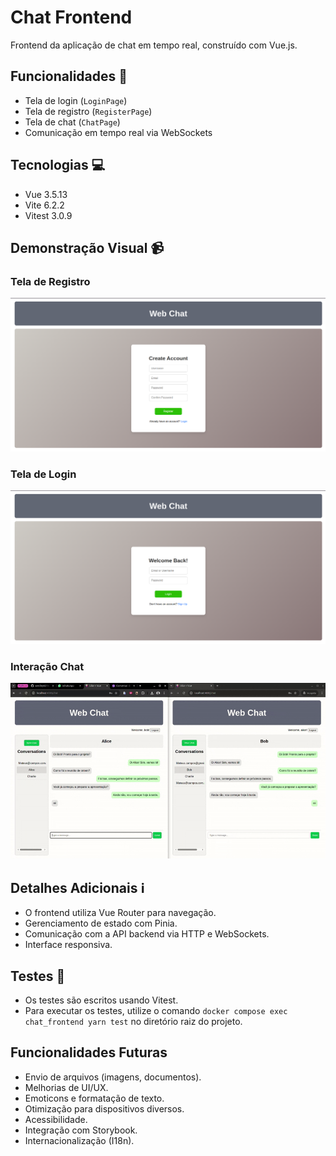 # Chat Frontend

Frontend da aplicação de chat em tempo real, construído com Vue.js.

## Funcionalidades 🚀

* Tela de login (`LoginPage`)
* Tela de registro (`RegisterPage`)
* Tela de chat (`ChatPage`)
* Comunicação em tempo real via WebSockets

## Tecnologias 💻

* Vue 3.5.13
* Vite 6.2.2
* Vitest 3.0.9

## Demonstração Visual ️📹

### Tela de Registro

![Tela de Registro](public/register.png)

### Tela de Login

![Tela de Login](public/login.png)

### Interação Chat

![Chat](public/chat.gif)

## Detalhes Adicionais ℹ️

* O frontend utiliza Vue Router para navegação.
* Gerenciamento de estado com Pinia.
* Comunicação com a API backend via HTTP e WebSockets.
* Interface responsiva.

## Testes 🧪

* Os testes são escritos usando Vitest.
* Para executar os testes, utilize o comando `docker compose exec chat_frontend yarn test` no diretório raiz do projeto.

## Funcionalidades Futuras

* Envio de arquivos (imagens, documentos).
* Melhorias de UI/UX.
* Emoticons e formatação de texto.
* Otimização para dispositivos diversos.
* Acessibilidade.
* Integração com Storybook.
* Internacionalização (I18n).
